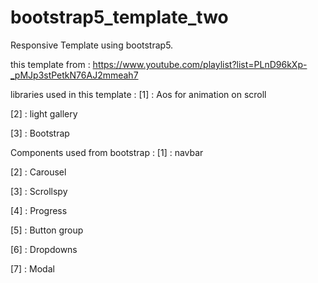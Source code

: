 # bootstrap5_template_two

Responsive Template using bootstrap5.

this template from : https://www.youtube.com/playlist?list=PLnD96kXp-_pMJp3stPetkN76AJ2mmeah7

libraries used in this template :
[1] : Aos for animation on scroll

[2] : light gallery

[3] : Bootstrap

Components used from bootstrap :
[1] : navbar

[2] : Carousel

[3] : Scrollspy

[4] : Progress

[5] : Button group

[6] : Dropdowns

[7] : Modal
